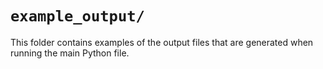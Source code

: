 # `example_output/`

This folder contains examples of the output files that are generated when running the main Python file.
